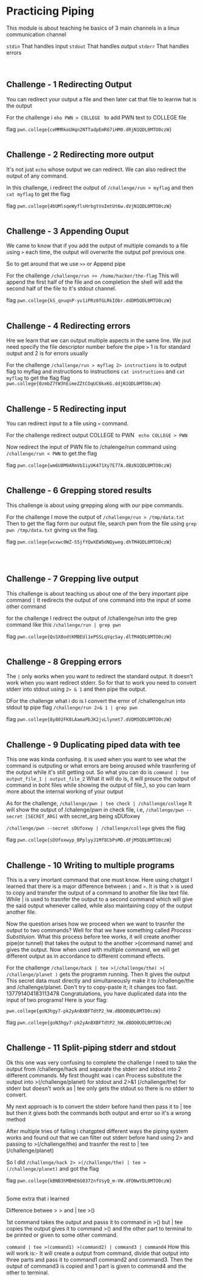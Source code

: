 # Practicing Piping
This module is about teaching he basics of 3 main channels in a linux communication channel

`stdin` That handles input
`stdout` That handles output
`stderr` That handles errors
<br><br><br>

## Challenge - 1 Redirecting Output
You can redirect your output a file and then later cat that file to learnw hat is the output

For the challenge i `eho PWN > COLLEGE ` to add PWN text to COLLEGE file

flag `pwn.college{ceMMRkoUHqn2NTTadpEmR67iHM0.dRjN1QDL0MTO0czW}`
<br><br>

## Challenge - 2 Redirecting more output
It's not just `echo` whose output we can redirect. We can also redirect the output of any command.

In this challenge, i redirect the output of `/challenge/run > myflag` and then `cat myflag` to get the flag

flag `pwn.college{4bUMlsqeWyflsHrbgtVoImtUt6w.dVjN1QDL0MTO0czW}`
<br><br>

## Challenge - 3 Appending Ouput 
We came to know that if you add the output of multiple comands to a file using `>` each time, the output will overwrite the output pof previous one.

So to get around that we use `>>` or Append pipe

For the challenge `/challenge/run >> /home/hacker/the-flag`
This will append the first half of the file and on completion the shell will add the second half of the file to it's stdout channel.

flag `pwn.college{kS_qnuqnP-yv1iPRz0fGLRkIObr.ddDM5QDL0MTO0czW}`
<br><br>

## Challenge - 4 Redirecting errors
Hre we learn that we can output multiple aspects in the same line. We jsut need specify the file descriptor number before the pipe `>`
1 is for standard output and 2 is for errors usually 

For the challenge `/challenge/run > myflag 2> instructions` is to output flag to myflag and instructions to instructions 
`cat instructions`
and `cat myflag` to get the flag
flag `pwn.college{0zmbZ7tW3hEimeZZtCOqUC8kxKG.ddjN1QDL0MTO0czW}`
<br><br>

## Challenge - 5 Redirecting input
You can redirect input to a file using `<` command.

For the challenge redirect output COLLEGE to PWN
` echo COLLEGE > PWN`

Now redirect the input of PWN  file to /chalenge/run command using
`/challenge/run < PWN` to get the flag

flag `pwn.college{wm6U8M9ARmVbIiyUK471Xy7E77A.dBzN1QDL0MTO0czW}`
<br><br>

## Challenge - 6 Grepping stored results
This challenge is about using grepping along with our pipe commands.

For the challenge I move the output of `/challenge/run > /tmp/data.txt`
Then to get the flag form our output file,
search pwn from the file using `grep pwn /tmp/data.txt` giving us the flag.

flag `pwn.college{wcxwc0WZ-55jfYQwXEW5dNQyweg.dhTM4QDL0MTO0czW}`

<br><br>

## Challenge - 7 Grepping live output
This challenge is about teaching us about one of the bery important pipe command `|`
It redirects the output of one command into the input of some other command

for the challenge I redirect the output of /challenge/run into the grep command like this
`/challenge/run | grep pwn`

flag `pwn.college{QsSX8odtKMBEUl1ePSSLqVqcSay.dlTM4QDL0MTO0czW}`
<br><br>

## Challenge - 8 Grepping errors
The `|` only works when you want to redirect the standard output. It doesn't work when you want redirect stderr.
So for that to work you need to convert stderr into stdout using `2> & 1` and then pipe the output.

DFor the challenge what i do is I convert the error of /challenge/run into stdout tp pipe flag
`/challenge/run 2>& 1 | grep pwn`

flag `pwn.college{8y802FK8LAamaPbJK2jvLlynet7.dVDM5QDL0MTO0czW}`
<br><br>

## Challenge - 9 Duplicating piped data with tee
This one was kinda confusing.
it is used when you want to see what the command is outputing or what errors are being aroused while trasnfering of the output while it's still getting out.
So what you can do is `command | tee output_file_1 | output_file_2`
What it will do is, it will prouce the output of command in boht files while showing the output of file_1, so you can learn more about the internal working of your output

As for the challenge, `/challenge/pwn | tee check | /challenge/college`
It will show the output of /chalenge/pwn in check file, i.e, `/challenge/pwn --secret [SECRET_ARG]` with secret_arg being sDUfoxwy

`/challenge/pwn --secret sDUfoxwy | /challenge/college` gives the flag

flag `pwn.college{sDUfoxwyp_BPplyyJ1Mf8CbPsMD.dFjM5QDL0MTO0czW}`
<br><br>

## Challenge - 10 Writing to multiple programs 
This is a very imortant command that one must know. 
Here using chatgpt I learned that there is a major difference between `|` and `>`. It is that > is used to copy and transfer the output of a command to another file like text file. 
While | is used to trasnfer the output to a second command which will give the said output whenever called, while also maintaining copy of the output another file.

Now the question arises how we proceed when we want to trasnfer the output to two commands? Well for that we have something called *Process Substituion*.
What this process before tee works, it will create another pipe(or tunnel) that takes the output to the another >(command name) and gives the output. Now when used with multiple command, we will get different output as in accordance to different command effects.


For the challenge `/challenge/hack | tee >(/challenge/the) >( /challenge/planet )` gets the programm running.
Then It gives the output
    This secret data must directly and simultaneously make it to /challenge/the and
    /challenge/planet. Don't try to copy-paste it; it changes too fast.
    137791404183113478
    Congratulations, you have duplicated data into the input of two programs! Here
    is your flag:
    
    pwn.college{goN3hgy7-pk2yAnBXBFTdtP2_hW.dBDO0UDL0MTO0czW}

flag `pwn.college{goN3hgy7-pk2yAnBXBFTdtP2_hW.dBDO0UDL0MTO0czW}`
<br><br>

## Challenge - 11 Split-piping stderr and stdout
Ok this one was very confusing to complete the challenge I need to take the output from /challenge/hack and separate the stderr and stdout into 2 different commands.
My first thought was i can Process substitute the output into >(/challenge/planet) for stdout and 2>&1 (/challenge/the) for stderr but doesn't work as | tee only gets the stdout so there is no stderr to convert.

My next approach is to convert the stderr before hand then pass it to | tee but then it gives both the commands both output and error so it's a wrong method

After multiple tries of failing i chatgpted different ways the piping system works and found out that we can filter out stderr before hand using 2> and passing to >(/challenge/the)
and trasnfer the rest to | tee (/challenge/planet)

So I did `/challenge/hack 2> >(/challenge/the) | tee >(/challenge/planet)` and got the flag

flag `pwn.college{kBNB3hMBHE6G0372nfVsyQ_m-VW.dFDNwYDL0MTO0czW}`
<br><br>

Some extra that i learned 

Difference betwee > > and | tee >()

1st command takes the output and passs it to command in >() but | tee copies the output gives it to command >() and the other part to terminal to be printed or given to some other command.

`command | tee >(command1) >(command2) | command3 | command4`
How this will work is:-
It will create a output from command, divide that output into three parts and pass it to command1 command2 and command3. Then the output of command3 is copied and 1 part is given to command4 and the other to terminal.
